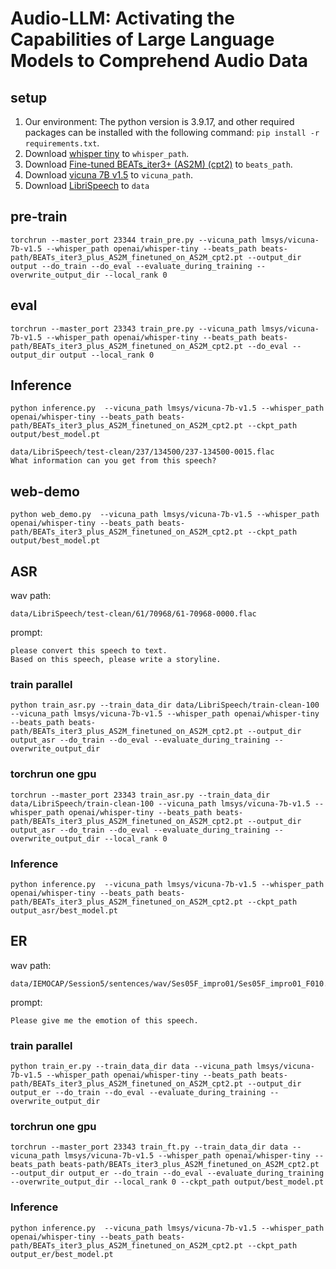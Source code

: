 # Audio-LLM: Activating the Capabilities of Large Language Models to Comprehend Audio Data
## setup
1. Our environment: The python version is 3.9.17, and other required packages can be installed with the following command: ```pip install -r requirements.txt```.
2. Download [whisper tiny](https://huggingface.co/openai/whisper-tiny/tree/main) to ```whisper_path```.
3. Download [Fine-tuned BEATs_iter3+ (AS2M) (cpt2)](https://valle.blob.core.windows.net/share/BEATs/BEATs_iter3_plus_AS2M_finetuned_on_AS2M_cpt2.pt?sv=2020-08-04&st=2023-03-01T07%3A51%3A05Z&se=2033-03-02T07%3A51%3A00Z&sr=c&sp=rl&sig=QJXmSJG9DbMKf48UDIU1MfzIro8HQOf3sqlNXiflY1I%3D) to `beats_path`.
4. Download [vicuna 7B v1.5](https://huggingface.co/lmsys/vicuna-7b-v1.5/tree/main) to ```vicuna_path```.
5. Download [LibriSpeech](http://www.openslr.org/12/) to ```data```


## pre-train 
```
torchrun --master_port 23344 train_pre.py --vicuna_path lmsys/vicuna-7b-v1.5 --whisper_path openai/whisper-tiny --beats_path beats-path/BEATs_iter3_plus_AS2M_finetuned_on_AS2M_cpt2.pt --output_dir output --do_train --do_eval --evaluate_during_training --overwrite_output_dir --local_rank 0
```
## eval
```
torchrun --master_port 23343 train_pre.py --vicuna_path lmsys/vicuna-7b-v1.5 --whisper_path openai/whisper-tiny --beats_path beats-path/BEATs_iter3_plus_AS2M_finetuned_on_AS2M_cpt2.pt --do_eval --output_dir output --local_rank 0
```

## Inference
```
python inference.py  --vicuna_path lmsys/vicuna-7b-v1.5 --whisper_path openai/whisper-tiny --beats_path beats-path/BEATs_iter3_plus_AS2M_finetuned_on_AS2M_cpt2.pt --ckpt_path output/best_model.pt
```

```
data/LibriSpeech/test-clean/237/134500/237-134500-0015.flac
What information can you get from this speech?
```

## web-demo
```
python web_demo.py  --vicuna_path lmsys/vicuna-7b-v1.5 --whisper_path openai/whisper-tiny --beats_path beats-path/BEATs_iter3_plus_AS2M_finetuned_on_AS2M_cpt2.pt --ckpt_path output/best_model.pt
```

## ASR
wav path:
```
data/LibriSpeech/test-clean/61/70968/61-70968-0000.flac
```
prompt:
```
please convert this speech to text.
Based on this speech, please write a storyline.
```
### train parallel 
```
python train_asr.py --train_data_dir data/LibriSpeech/train-clean-100 --vicuna_path lmsys/vicuna-7b-v1.5 --whisper_path openai/whisper-tiny --beats_path beats-path/BEATs_iter3_plus_AS2M_finetuned_on_AS2M_cpt2.pt --output_dir output_asr --do_train --do_eval --evaluate_during_training --overwrite_output_dir
```
### torchrun one gpu
```
torchrun --master_port 23343 train_asr.py --train_data_dir data/LibriSpeech/train-clean-100 --vicuna_path lmsys/vicuna-7b-v1.5 --whisper_path openai/whisper-tiny --beats_path beats-path/BEATs_iter3_plus_AS2M_finetuned_on_AS2M_cpt2.pt --output_dir output_asr --do_train --do_eval --evaluate_during_training --overwrite_output_dir --local_rank 0
```

### Inference
```
python inference.py  --vicuna_path lmsys/vicuna-7b-v1.5 --whisper_path openai/whisper-tiny --beats_path beats-path/BEATs_iter3_plus_AS2M_finetuned_on_AS2M_cpt2.pt --ckpt_path output_asr/best_model.pt
```



## ER
wav path:
```
data/IEMOCAP/Session5/sentences/wav/Ses05F_impro01/Ses05F_impro01_F010.wav
```
prompt:
```
Please give me the emotion of this speech.
```
### train parallel 
```
python train_er.py --train_data_dir data --vicuna_path lmsys/vicuna-7b-v1.5 --whisper_path openai/whisper-tiny --beats_path beats-path/BEATs_iter3_plus_AS2M_finetuned_on_AS2M_cpt2.pt --output_dir output_er --do_train --do_eval --evaluate_during_training --overwrite_output_dir
```
### torchrun one gpu
```
torchrun --master_port 23343 train_ft.py --train_data_dir data --vicuna_path lmsys/vicuna-7b-v1.5 --whisper_path openai/whisper-tiny --beats_path beats-path/BEATs_iter3_plus_AS2M_finetuned_on_AS2M_cpt2.pt --output_dir output_er --do_train --do_eval --evaluate_during_training --overwrite_output_dir --local_rank 0 --ckpt_path output/best_model.pt
```


### Inference
```
python inference.py  --vicuna_path lmsys/vicuna-7b-v1.5 --whisper_path openai/whisper-tiny --beats_path beats-path/BEATs_iter3_plus_AS2M_finetuned_on_AS2M_cpt2.pt --ckpt_path output_er/best_model.pt
```
